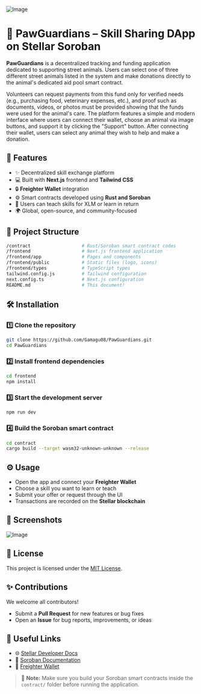 ![Image](https://github.com/user-attachments/assets/a4abd235-a095-4161-a463-6b129960bd20)

# 🐾 PawGuardians – Skill Sharing DApp on Stellar Soroban

**PawGuardians** is a decentralized tracking and funding application dedicated to supporting street animals. Users can select one of three different street animals listed in the system and make donations directly to the animal's dedicated aid pool smart contract.

Volunteers can request payments from this fund only for verified needs (e.g., purchasing food, veterinary expenses, etc.), and proof such as documents, videos, or photos must be provided showing that the funds were used for the animal's care. The platform features a simple and modern interface where users can connect their wallet, choose an animal via image buttons, and support it by clicking the "Support" button. After connecting their wallet, users can select any animal they wish to help and make a donation.
## 🚀 Features

- ✨ Decentralized skill exchange platform  
- 💻 Built with **Next.js** frontend and **Tailwind CSS**  
- 🔒 **Freighter Wallet** integration  
- ⚙️ Smart contracts developed using **Rust and Soroban**  
- 🔁 Users can teach skills for XLM or learn in return  
- 🌍 Global, open-source, and community-focused  

## 📂 Project Structure

```bash
/contract                   # Rust/Soroban smart contract codes
/frontend                   # Next.js frontend application
/frontend/app               # Pages and components
/frontend/public            # Static files (logo, icons)
/frontend/types             # TypeScript types
tailwind.config.js          # Tailwind configuration
next.config.ts              # Next.js configuration
README.md                   # This document!
```

## 🛠️ Installation

### 1️⃣ Clone the repository

```bash
git clone https://github.com/Gamagu08/PawGuardians.git
cd PawGuardians
```

### 2️⃣ Install frontend dependencies

```bash
cd frontend
npm install
```

### 3️⃣ Start the development server

```bash
npm run dev
```

### 4️⃣ Build the Soroban smart contract

```bash
cd contract
cargo build --target wasm32-unknown-unknown --release
```

## ⚙️ Usage

- Open the app and connect your **Freighter Wallet**  
- Choose a skill you want to learn or teach  
- Submit your offer or request through the UI  
- Transactions are recorded on the **Stellar blockchain**  

## 📸 Screenshots

![Image](https://github.com/user-attachments/assets/c2056c48-e570-4857-a540-618a401ea255)

## 📄 License

This project is licensed under the [MIT License](LICENSE).

## ✨ Contributions

We welcome all contributors!

- Submit a **Pull Request** for new features or bug fixes  
- Open an **Issue** for bug reports, improvements, or ideas  

## 🔗 Useful Links

- 🌐 [Stellar Developer Docs](https://developers.stellar.org/docs/)
- 🔧 [Soroban Documentation](https://soroban.stellar.org/docs)
- 💼 [Freighter Wallet](https://freighter.app/)

> 📌 **Note:** Make sure you build your Soroban smart contracts inside the `contract/` folder before running the application.
